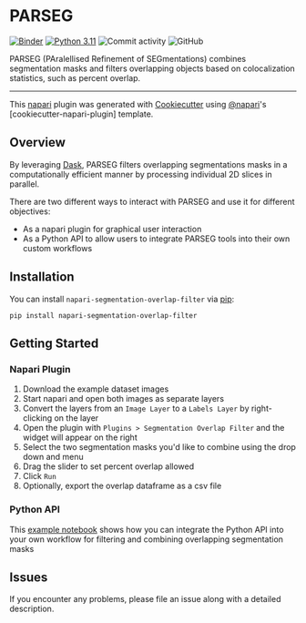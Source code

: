 # PARSEG

[![Binder](https://mybinder.org/badge_logo.svg)](https://mybinder.org/v2/gh/FrancisCrickInstitute/CALM_Template/HEAD?labpath=blob%2Fmain%2Fsegment_image.ipynb)
[![Python 3.11](https://img.shields.io/badge/python-3.11-blue.svg)](https://www.python.org/downloads/release/python-3115/)
![Commit activity](https://img.shields.io/github/commit-activity/y/FrancisCrickInstitute/CALM_Template?style=plastic)
![GitHub](https://img.shields.io/github/license/FrancisCrickInstitute/CALM_Template?color=green&style=plastic)

PARSEG (PAralellised Refinement of SEGmentations) combines segmentation masks and filters overlapping objects based on colocalization statistics, such as percent overlap. 

----------------------------------

This [napari] plugin was generated with [Cookiecutter] using [@napari]'s [cookiecutter-napari-plugin] template.

## Overview
By leveraging [Dask], PARSEG filters overlapping segmentations masks in a computationally efficient manner by processing individual 2D slices in parallel. 

There are two different ways to interact with PARSEG and use it for different objectives:

* As a napari plugin for graphical user interaction
* As a Python API to allow users to integrate PARSEG tools into their own custom workflows

## Installation

You can install `napari-segmentation-overlap-filter` via [pip]:

    pip install napari-segmentation-overlap-filter

## Getting Started

### Napari Plugin
1. Download the example dataset images
2. Start napari and open both images as separate layers
3. Convert the layers from an `Image Layer` to a `Labels Layer` by right-clicking on the layer
4. Open the plugin with `Plugins > Segmentation Overlap Filter` and the widget will appear on the right
5. Select the two segmentation masks you'd like to combine using the drop down and menu
6. Drag the slider to set percent overlap allowed
7. Click `Run`
8. Optionally, export the overlap dataframe as a csv file

### Python API
This [example notebook] shows how you can integrate the Python API into your own workflow for filtering and combining overlapping segmentation masks

## Issues

If you encounter any problems, please file an issue along with a detailed description.

[napari]: https://github.com/napari/napari
[Cookiecutter]: https://github.com/audreyr/cookiecutter
[@napari]: https://github.com/napari
[Dask]: https://www.dask.org/
[pip]: https://pypi.org/project/pip/
[example notebook]: https://github.com/FrancisCrickInstitute/PARSEG/blob/main/Notebooks/Combine_Segmentations_And_Filter_Overlaps.ipynb
